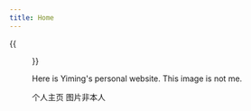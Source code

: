 ```yaml
---
title: Home
---
```


{{<figure src="/images/NIKO.jpg" title="Try to be untrivial (成为有趣的人)" width="450">}}

Here is Yiming's personal website. This image is not me.

个人主页 图片非本人